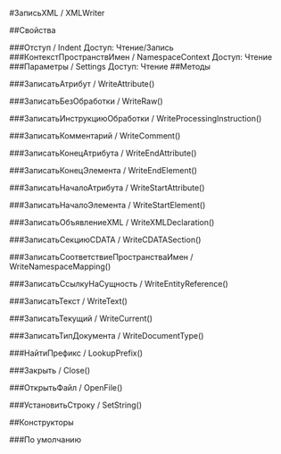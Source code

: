 
#ЗаписьXML / XMLWriter

##Свойства
    
###Отступ / Indent
Доступ: Чтение/Запись
###КонтекстПространствИмен / NamespaceContext
Доступ: Чтение
###Параметры / Settings
Доступ: Чтение
##Методы
    
###ЗаписатьАтрибут / WriteAttribute()
    
###ЗаписатьБезОбработки / WriteRaw()
    
###ЗаписатьИнструкциюОбработки / WriteProcessingInstruction()
    
###ЗаписатьКомментарий / WriteComment()
    
###ЗаписатьКонецАтрибута / WriteEndAttribute()
    
###ЗаписатьКонецЭлемента / WriteEndElement()
    
###ЗаписатьНачалоАтрибута / WriteStartAttribute()
    
###ЗаписатьНачалоЭлемента / WriteStartElement()
    
###ЗаписатьОбъявлениеXML / WriteXMLDeclaration()
    
###ЗаписатьСекциюCDATA / WriteCDATASection()
    
###ЗаписатьСоответствиеПространстваИмен / WriteNamespaceMapping()
    
###ЗаписатьСсылкуНаСущность / WriteEntityReference()
    
###ЗаписатьТекст / WriteText()
    
###ЗаписатьТекущий / WriteCurrent()
    
###ЗаписатьТипДокумента / WriteDocumentType()
    
###НайтиПрефикс / LookupPrefix()
    
###Закрыть / Close()
    
###ОткрытьФайл / OpenFile()
    
###УстановитьСтроку / SetString()
    
##Конструкторы

  
###По умолчанию
